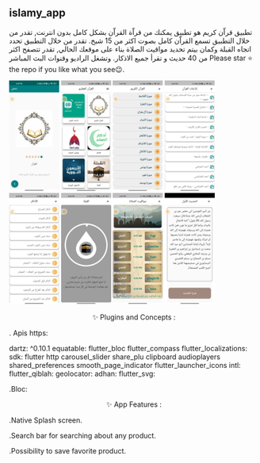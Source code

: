 ## islamy_app
تطبيق قراّن كريم هو تطبيق  يمكنك من قراّة القراّن بشكل كامل بدون انترنت, تقدر من خلال التطبيق تسمع القراّن كامل بصوت اكثر من 15 شيخ. تقدر من خلال التطبيق تحدد اتجاه القبلة وكمان بيتم تحديد مواقيت الصلاة بناء على موقعك الحالي, تقدر تتصفح اكثر من 40 حديث و تقرأ جميع الاذكار. وتشغل الراديو وقنوات البث المباشر
Please star ⭐ the repo if you like what you see😉.

<img src="QuranScreens/boarding.jpeg" width="20%"></img>
<img src="QuranScreens/home.jpeg" width="20%"></img>
<img src="QuranScreens/quran.jpeg" width="20%"></img>
<img src="QuranScreens/radios.jpeg" width="20%"></img>
<img src="QuranScreens/azkar.jpeg" width="20%"></img>
<img src="QuranScreens/quibla.jpeg" width="20%"></img>
<img src="QuranScreens/times_prayer.jpeg" width="20%"></img>
<img src="QuranScreens/nawawi.jpeg" width="20%"></img>

<p align="center">
✨ Plugins and Concepts :
  
<p>. Apis https: </p>
dartz: ^0.10.1
  equatable: 
  flutter_bloc
  flutter_compass
  flutter_localizations:
    sdk: flutter
  http
  carousel_slider
  share_plu
  clipboard
  audioplayers
  shared_preferences
  smooth_page_indicator
  flutter_launcher_icons
  intl: 
  flutter_qiblah:
  geolocator: 
  adhan: 
  flutter_svg: 
 <p .State Management </p>
<p> .Bloc: </p>
</p>
<p align="center">

<p align="center">
✨ App Features :
  
<p>.Native Splash screen.</p>
<p>.Search bar for searching about any product.</p>
<p>.Possibility to save favorite product.</p>
</p>
